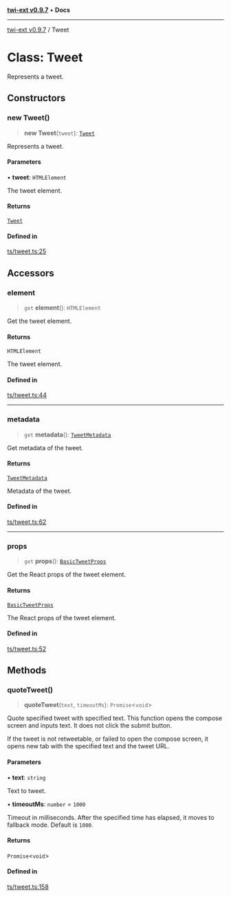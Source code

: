 [**twi-ext v0.9.7**](../README.md) • **Docs**

***

[twi-ext v0.9.7](../README.md) / Tweet

# Class: Tweet

Represents a tweet.

## Constructors

### new Tweet()

> **new Tweet**(`tweet`): [`Tweet`](Tweet.md)

Represents a tweet.

#### Parameters

• **tweet**: `HTMLElement`

The tweet element.

#### Returns

[`Tweet`](Tweet.md)

#### Defined in

[ts/tweet.ts:25](https://github.com/Robot-Inventor/twi-ext/blob/688a3de578bc93fd7a7ce028029a01d82ab7e041/src/ts/tweet.ts#L25)

## Accessors

### element

> `get` **element**(): `HTMLElement`

Get the tweet element.

#### Returns

`HTMLElement`

The tweet element.

#### Defined in

[ts/tweet.ts:44](https://github.com/Robot-Inventor/twi-ext/blob/688a3de578bc93fd7a7ce028029a01d82ab7e041/src/ts/tweet.ts#L44)

***

### metadata

> `get` **metadata**(): [`TweetMetadata`](../interfaces/TweetMetadata.md)

Get metadata of the tweet.

#### Returns

[`TweetMetadata`](../interfaces/TweetMetadata.md)

Metadata of the tweet.

#### Defined in

[ts/tweet.ts:62](https://github.com/Robot-Inventor/twi-ext/blob/688a3de578bc93fd7a7ce028029a01d82ab7e041/src/ts/tweet.ts#L62)

***

### props

> `get` **props**(): [`BasicTweetProps`](../interfaces/BasicTweetProps.md)

Get the React props of the tweet element.

#### Returns

[`BasicTweetProps`](../interfaces/BasicTweetProps.md)

The React props of the tweet element.

#### Defined in

[ts/tweet.ts:52](https://github.com/Robot-Inventor/twi-ext/blob/688a3de578bc93fd7a7ce028029a01d82ab7e041/src/ts/tweet.ts#L52)

## Methods

### quoteTweet()

> **quoteTweet**(`text`, `timeoutMs`): `Promise`\<`void`\>

Quote specified tweet with specified text.
This function opens the compose screen and inputs text.
It does not click the submit button.

If the tweet is not retweetable, or failed to open the compose screen,
it opens new tab with the specified text and the tweet URL.

#### Parameters

• **text**: `string`

Text to tweet.

• **timeoutMs**: `number` = `1000`

Timeout in milliseconds. After the specified time has elapsed, it moves to fallback mode. Default is ``1000``.

#### Returns

`Promise`\<`void`\>

#### Defined in

[ts/tweet.ts:158](https://github.com/Robot-Inventor/twi-ext/blob/688a3de578bc93fd7a7ce028029a01d82ab7e041/src/ts/tweet.ts#L158)
